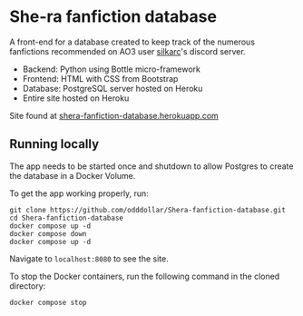 # She-ra fanfiction database

A front-end for a database created to keep track of the numerous fanfictions recommended on AO3 user [silkarc](https://archiveofourown.org/users/silkarc/)'s discord server.

- Backend: Python using Bottle micro-framework
- Frontend: HTML with CSS from Bootstrap
- Database: PostgreSQL server hosted on Heroku
- Entire site hosted on Heroku

Site found at [shera-fanfiction-database.herokuapp.com](https://shera-fanfiction-database.herokuapp.com/)

## Running locally

The app needs to be started once and shutdown to allow Postgres to create the database in a Docker Volume.

To get the app working properly, run:

```
git clone https://github.com/odddollar/Shera-fanfiction-database.git
cd Shera-fanfiction-database
docker compose up -d
docker compose down
docker compose up -d
```

Navigate to ```localhost:8080``` to see the site.

To stop the Docker containers, run the following command in the cloned directory:

```
docker compose stop
```